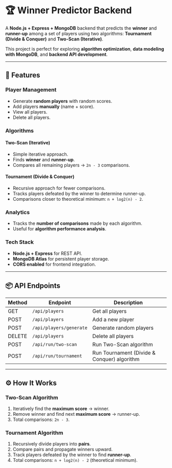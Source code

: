 # 🏆 Winner Predictor Backend

A **Node.js + Express + MongoDB** backend that predicts the **winner** and **runner-up** among a set of players using two algorithms: **Tournament (Divide & Conquer)** and **Two-Scan (Iterative)**.

This project is perfect for exploring **algorithm optimization**, **data modeling with MongoDB**, and **backend API development**.

---

## 🚀 Features

### Player Management
- Generate **random players** with random scores.
- Add players **manually** (name + score).
- View all players.
- Delete all players.

### Algorithms

#### Two-Scan (Iterative)
- Simple iterative approach.
- Finds **winner** and **runner-up**.
- Compares all remaining players → `2n - 3` comparisons.

#### Tournament (Divide & Conquer)
- Recursive approach for fewer comparisons.
- Tracks players defeated by the winner to determine runner-up.
- Comparisons closer to theoretical minimum: `n + log2(n) - 2`.

### Analytics
- Tracks the **number of comparisons** made by each algorithm.
- Useful for **algorithm performance analysis**.

### Tech Stack
- **Node.js + Express** for REST API.
- **MongoDB Atlas** for persistent player storage.
- **CORS enabled** for frontend integration.

---

## 📦 API Endpoints

| Method | Endpoint                    | Description                                  |
|--------|----------------------------|----------------------------------------------|
| GET    | `/api/players`             | Get all players                              |
| POST   | `/api/players`             | Add a new player                             |
| POST   | `/api/players/generate`    | Generate random players                      |
| DELETE | `/api/players`             | Delete all players                           |
| POST   | `/api/run/two-scan`        | Run Two-Scan algorithm                        |
| POST   | `/api/run/tournament`      | Run Tournament (Divide & Conquer) algorithm |

---

## ⚙️ How It Works

### Two-Scan Algorithm
1. Iteratively find the **maximum score** → winner.
2. Remove winner and find next **maximum score** → runner-up.
3. Total comparisons: `2n - 3`.

### Tournament Algorithm
1. Recursively divide players into **pairs**.
2. Compare pairs and propagate winners upward.
3. Track players defeated by the winner to find **runner-up**.
4. Total comparisons: `n + log2(n) - 2` (theoretical minimum).
